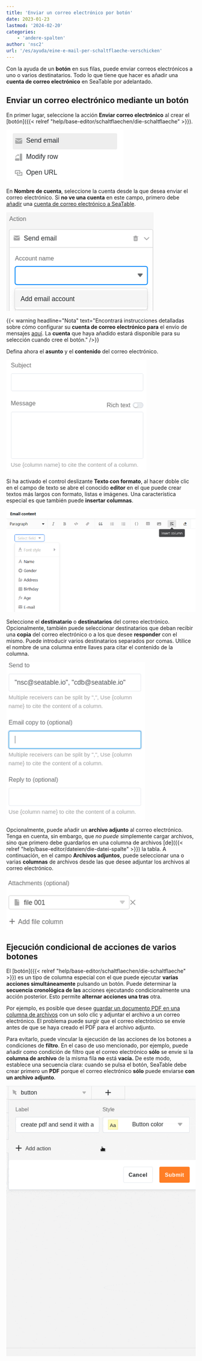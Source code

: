 ```yaml
---
title: 'Enviar un correo electrónico por botón'
date: 2023-01-23
lastmod: '2024-02-20'
categories:
    - 'andere-spalten'
author: 'nsc2'
url: '/es/ayuda/eine-e-mail-per-schaltflaeche-verschicken'
---
```


Con la ayuda de un **botón** en sus filas, puede enviar correos electrónicos a uno o varios destinatarios. Todo lo que tiene que hacer es añadir una **cuenta de correo electrónico** en SeaTable por adelantado.

## Enviar un correo electrónico mediante un botón

En primer lugar, seleccione la acción **Enviar correo electrónico** al crear el [botón]({{< relref "help/base-editor/schaltflaechen/die-schaltflaeche" >}}).

![Seleccionar la acción "Enviar correo electrónico](images/send-email-action.png)

En **Nombre de cuenta**, seleccione la cuenta desde la que desea enviar el correo electrónico. Si **no ve una cuenta** en este campo, primero debe [añadir](https://seatable.io/es/docs/arbeiten-mit-bases/einrichtung-eines-e-mail-kontos-in-einer-base/) una [cuenta de correo electrónico a SeaTable](https://seatable.io/es/docs/arbeiten-mit-bases/einrichtung-eines-e-mail-kontos-in-einer-base/).

![Si no ve una cuenta de correo electrónico, primero debe añadir una cuenta de correo electrónico a SeaTable](images/add-email-account.png)

{{< warning  headline="Nota"  text="Encontrará instrucciones detalladas sobre cómo configurar su **cuenta de correo electrónico para** el envío de mensajes [aquí](https://seatable.io/es/docs/arbeiten-mit-bases/einrichtung-eines-e-mail-kontos-in-einer-base/). La **cuenta** que haya añadido estará disponible para su selección cuando cree el botón." />}}

Defina ahora el **asunto** y el **contenido** del correo electrónico.

![Establecer el asunto y el contenido del correo electrónico](images/subject-and-message.png)

Si ha activado el control deslizante **Texto con formato**, al hacer doble clic en el campo de texto se abre el conocido **editor** en el que puede crear textos más largos con formato, listas e imágenes. Una característica especial es que también puede **insertar columnas**.

![Insertar columnas en textos de correo electrónico](images/Spalten-in-E-Mail-Texte-einfuegen.png)

Seleccione el **destinatario** o **destinatarios** del correo electrónico. Opcionalmente, también puede seleccionar destinatarios que deban recibir una **copia** del correo electrónico o a los que desee **responder** con el mismo. Puede introducir varios destinatarios separados por comas. Utilice el nombre de una columna entre llaves para citar el contenido de la columna.

![Especifique el destinatario o destinatarios del correo electrónico. Opcionalmente, también puede seleccionar destinatarios que deban recibir una copia del correo electrónico o a los que desee responder con el mismo.](images/send-to-copy-to-reply-to.png)

Opcionalmente, puede añadir un **archivo adjunto** al correo electrónico. Tenga en cuenta, sin embargo, que _no puede_ simplemente cargar archivos, sino que primero debe guardarlos en una columna de archivos [de]({{< relref "help/base-editor/dateien/die-datei-spalte" >}}) la tabla. A continuación, en el campo **Archivos adjuntos**, puede seleccionar una o varias **columnas** de archivos desde las que desee adjuntar los archivos al correo electrónico.

![Los archivos que haya añadido a una columna de archivos de su tabla pueden utilizarse como archivos adjuntos en el correo electrónico](images/file-001.png)

## Ejecución condicional de acciones de varios botones

El [botón]({{< relref "help/base-editor/schaltflaechen/die-schaltflaeche" >}}) es un tipo de columna especial con el que puede ejecutar **varias acciones simultáneamente** pulsando un botón. Puede determinar la **secuencia cronológica de las** acciones ejecutando condicionalmente una acción posterior. Esto permite **alternar acciones una tras** otra.

Por ejemplo, es posible que desee [guardar un documento PDF en una columna de archivos](https://seatable.io/es/docs/andere-spalten/ein-pdf-dokument-per-schaltflaeche-in-einer-spalte-speichern/) con un solo clic y adjuntar el archivo a un correo electrónico. El problema puede surgir que el correo electrónico se envíe antes de que se haya creado el PDF para el archivo adjunto.

Para evitarlo, puede vincular la ejecución de las acciones de los botones a condiciones de **filtro**. En el caso de uso mencionado, por ejemplo, puede añadir como condición de filtro que el correo electrónico **sólo** se envíe si la **columna de archivo** de la misma fila **no** está **vacía.** De este modo, establece una secuencia clara: cuando se pulsa el botón, SeaTable debe crear primero un **PDF** porque el correo electrónico **sólo** puede enviarse **con un archivo adjunto**.

![](images/send-email-via-button-with-conditions-1.gif)
